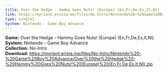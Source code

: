```yaml
---
title: Over the Hedge - Hammy Goes Nuts! (Europe) (En,Fr,De,Es,It,Nl)
link: https://myrient.erista.me/files/No-Intro/Nintendo%20-%20Game%20Boy%20Advance/Over%20the%20Hedge%20-%20Hammy%20Goes%20Nuts!%20(Europe)%20(En,Fr,De,Es,It,Nl).zip
type: single1
System: Nintendo - Game Boy Advance
---
```

<b>Game:</b> Over the Hedge - Hammy Goes Nuts! (Europe) (En,Fr,De,Es,It,Nl)<br>
<b>System:</b> Nintendo - Game Boy Advance<br>
<b>Collection:</b> No-Intro<br>
<b>Download:</b> https://myrient.erista.me/files/No-Intro/Nintendo%20-%20Game%20Boy%20Advance/Over%20the%20Hedge%20-%20Hammy%20Goes%20Nuts!%20(Europe)%20(En,Fr,De,Es,It,Nl).zip